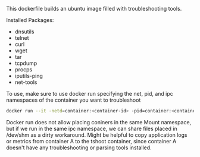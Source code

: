This dockerfile builds an ubuntu image filled with troubleshooting tools.

Installed Packages:
* dnsutils
* telnet
* curl
* wget
* tar
* tcpdump
* procps
* iputils-ping
* net-tools

To use, make sure to use docker run specifying the net, pid, and ipc namespaces of the container you want to troubleshoot
```bash
docker run --it -netd=container:<container-id> -pid=container:<container-id> --ipc=container:<container-id> bccourt/testing:tshoot
```

Docker run does not allow placing coniners in the same Mount namespace, but if we run in the same ipc namespace, we can share files placed in /dev/shm as a dirty workaround. Might be helpful to copy application logs or metrics from container A to the tshoot container, since container A doesn't have any troubleshooting or parsing tools installed.
